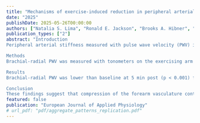 ```yaml
---
title: "Mechanisms of exercise-induced reduction in peripheral arterial stiffness"
date: "2025"
publishDate: 2025-05-26T00:00:00
authors: ["Natalia S. Lima", "Ronald E. Jackson", "Brooks A. Hibner", "Sara R. Sherman", "Bo Fernhall", "Tracy Baynard", "Craig Crandall", "Shane A. Phillips", "Rrita Zejnullahi", "Philip S. Clifford"]
publication_types: ["2"]
abstract: "Introduction
Peripheral arterial stiffness measured with pulse wave velocity (PWV) is reduced 5-min after an acute bout of dynamic exercise. The mechanism for the reduction in peripheral arterial stiffness is unknown. We hypothesized that increased blood flow and compression of the vasculature are potential mechanisms involved in post-exercise reduction in peripheral arterial stiffness.

Methods
Brachial-radial PWV was measured with tonometers on the exercising arm of 20 healthy young volunteers (10 females, 30 ± 5 yrs, mean ± SD) before and after 5 min of rhythmic handgrip exercise at 30% of maximal voluntary contraction (MVC), 50% MVC, and a 5 min set of passive forearm compressions. Brachial blood flow was monitored with Doppler ultrasound during exercise/compression.

Results
Brachial-radial PWV was lower than baseline at 5 min post (p < 0.001) for 30% MVC, 50% MVC, and compression, with responses similar among all conditions (p > 0.05). PWV remained lower than baseline at 15 min and 30 min only for 50% MVC. Blood flow and changes in brachial diameter during exercise/compression were not factors in the PWV reduction (p > 0.05).

Conclusion
These findings suggest that compression of the forearm vasculature contributes to the initial reduction in peripheral PWV after handgrip exercise, but the reductions in peripheral PWV are not associated with changes in blood flow."
featured: false
publication: "European Journal of Applied Physiology"
# url_pdf: "pdf/aggregate_patterns_replication.pdf"
---
```

